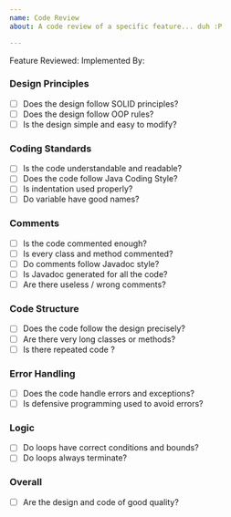```yaml
---
name: Code Review
about: A code review of a specific feature... duh :P

---
```


Feature Reviewed: 
Implemented By: 

### Design Principles

- [ ] Does the design follow SOLID principles?
- [ ] Does the design follow OOP rules?
- [ ] Is the design simple and easy to modify?

### Coding Standards

- [ ] Is the code understandable and readable?
- [ ] Does the code follow Java Coding Style?
- [ ] Is indentation used properly?
- [ ] Do variable have good names?

### Comments

- [ ] Is the code commented enough?
- [ ] Is every class and method commented?
- [ ] Do comments follow Javadoc style?
- [ ] Is Javadoc generated for all the code?
- [ ] Are there useless / wrong comments?

### Code Structure

- [ ] Does the code follow the design precisely?
- [ ] Are there very long classes or methods?
- [ ] Is there repeated code ?

### Error Handling
- [ ] Does the code handle errors and exceptions?
- [ ] Is defensive programming used to avoid errors?

### Logic

- [ ] Do loops have correct conditions and bounds?
- [ ] Do loops always terminate?

### Overall 
- [ ] Are the design and code of good quality?
